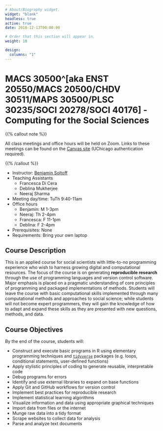 ```yaml
---
# About/Biography widget.
widget: "blank"
headless: true
active: true
date: 2018-12-13T00:00:00

# Order that this section will appear in.
weight: 10

design:
  columns: "1"
---
```


# MACS 30500^[aka ENST 20550/MACS 20500/CHDV 30511/MAPS 30500/PLSC 30235/SOCI 20278/SOCI 40176] - Computing for the Social Sciences

{{% callout note %}}

All class meetings and office hours will be held on Zoom. Links to these meetings can be found on the [Canvas site](https://canvas.uchicago.edu/courses/32998) (UChicago authentication required).

{{% /callout %}}

* Instructor: [Benjamin Soltoff](http://www.bensoltoff.com)
* Teaching Assistants
    - Francesca Di Cera
    - Deblina Mukherjee
    - Neeraj Sharma
* Meeting day/time: TuTh 9:40-11am
* Office hours
    - Benjamin: M 1-3pm
    - Neeraj: Th 2-4pm
    - Francesca: F 11-1pm
    - Deblina: F 2-4pm
* Prerequisites: None
* Requirements: Bring your own laptop

## Course Description

This is an applied course for social scientists with little-to-no programming experience who wish to harness growing digital and computational resources. The focus of the course is on generating **reproducible research** through the use of programming languages and version control software. Major emphasis is placed on a pragmatic understanding of core principles of programming and packaged implementations of methods. Students will leave the course with basic computational skills implemented through many computational methods and approaches to social science; while students will not become expert programmers, they will gain the knowledge of how to adapt and expand these skills as they are presented with new questions, methods, and data.

## Course Objectives

By the end of the course, students will:

* Construct and execute basic programs in R using elementary programming techniques and [`tidyverse`](http://tidyverse.org/) packages (e.g. loops, conditional statements, user-defined functions)
* Apply stylistic principles of coding to generate reusable, interpretable code
* Debug programs for errors
* Identify and use external libraries to expand on base functions
* Apply Git and GitHub workflows for version control
* Implement best practices for reproducible research
* Implement statistical learning algorithms
* Visualize information and data using appropriate graphical techniques
* Import data from files or the internet
* Munge raw data into a tidy format
* Scrape websites to collect data for analysis
* Parse and analyze text documents
